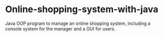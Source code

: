 # Online-shopping-system-with-java
 Java OOP program to manage an online shopping system, including a console system for the manager and a GUI for users.
